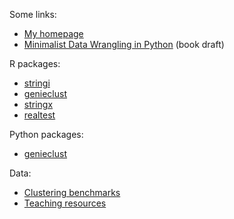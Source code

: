 Some links:

* [My homepage](https://www.gagolewski.com/)
* [Minimalist Data Wrangling in Python](https://datawranglingpy.gagolewski.com/) (book draft)

R packages:

* [stringi](https://stringi.gagolewski.com/)
* [genieclust](https://genieclust.gagolewski.com/)
* [stringx](https://stringx.gagolewski.com/)
* [realtest](https://realtest.gagolewski.com/)

Python packages:
* [genieclust](https://genieclust.gagolewski.com/)

Data:
* [Clustering benchmarks](https://github.com/gagolews/clustering_benchmarks_v1/)
* [Teaching resources](https://github.com/gagolews/teaching_data)
